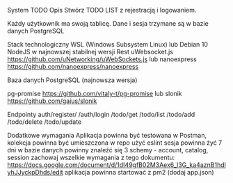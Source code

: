 System TODO
Opis
Stwórz TODO LIST z rejestracją i logowaniem. 

Każdy użytkownik ma swoją tablicę.
Dane i sesja trzymane są w bazie danych PostgreSQL

Stack technologiczny
WSL (Windows Subsystem Linux) lub Debian 10
NodeJS w najnowszej stabilnej wersji
Rest
uWebsocket.js https://github.com/uNetworking/uWebSockets.js
lub
nanoexpress https://github.com/nanoexpress/nanoexpress

Baza danych 
PostgreSQL (najnowsza wersja)

pg-promise https://github.com/vitaly-t/pg-promise
lub
slonik https://github.com/gajus/slonik

Endpointy
auth/register/
/auth/login
/todo/get
/todo/list
/todo/add
/todo/delete
/todo/update


Dodatkowe wymagania
Aplikacja powinna być testowana w Postman, kolekcja powinna być umieszczona w repo
użyć eslint
sesja powinna żyć 7 dni
w bazie danych powinny znaleźć się 3 schemy - account, catalog, session
zachowaj wszelkie wymagania z tego dokumentu:
https://docs.google.com/document/d/1dI49gfB02M3Aex6_l3G_ka4aznB1hdlyhJJyckpDhds/edit
aplikacja powinna startować z pm2 (dodaj app.json)

